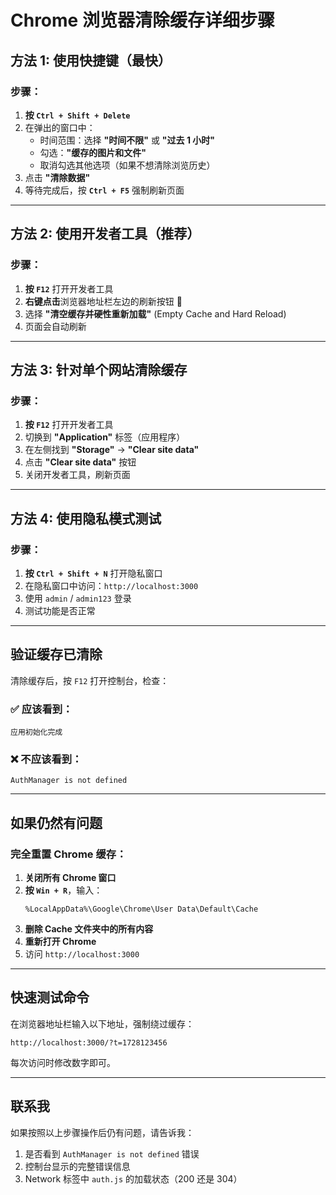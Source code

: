# Chrome 浏览器清除缓存详细步骤

## 方法 1: 使用快捷键（最快）

### 步骤：
1. **按 `Ctrl + Shift + Delete`**
2. 在弹出的窗口中：
   - 时间范围：选择 **"时间不限"** 或 **"过去 1 小时"**
   - 勾选：**"缓存的图片和文件"**
   - 取消勾选其他选项（如果不想清除浏览历史）
3. 点击 **"清除数据"**
4. 等待完成后，按 **`Ctrl + F5`** 强制刷新页面

---

## 方法 2: 使用开发者工具（推荐）

### 步骤：
1. **按 `F12`** 打开开发者工具
2. **右键点击**浏览器地址栏左边的刷新按钮 🔄
3. 选择 **"清空缓存并硬性重新加载"** (Empty Cache and Hard Reload)
4. 页面会自动刷新

---

## 方法 3: 针对单个网站清除缓存

### 步骤：
1. **按 `F12`** 打开开发者工具
2. 切换到 **"Application"** 标签（应用程序）
3. 在左侧找到 **"Storage"** → **"Clear site data"**
4. 点击 **"Clear site data"** 按钮
5. 关闭开发者工具，刷新页面

---

## 方法 4: 使用隐私模式测试

### 步骤：
1. **按 `Ctrl + Shift + N`** 打开隐私窗口
2. 在隐私窗口中访问：`http://localhost:3000`
3. 使用 `admin` / `admin123` 登录
4. 测试功能是否正常

---

## 验证缓存已清除

清除缓存后，按 `F12` 打开控制台，检查：

### ✅ 应该看到：
```
应用初始化完成
```

### ❌ 不应该看到：
```
AuthManager is not defined
```

---

## 如果仍然有问题

### 完全重置 Chrome 缓存：

1. **关闭所有 Chrome 窗口**
2. **按 `Win + R`**，输入：
   ```
   %LocalAppData%\Google\Chrome\User Data\Default\Cache
   ```
3. **删除 Cache 文件夹中的所有内容**
4. **重新打开 Chrome**
5. 访问 `http://localhost:3000`

---

## 快速测试命令

在浏览器地址栏输入以下地址，强制绕过缓存：

```
http://localhost:3000/?t=1728123456
```

每次访问时修改数字即可。

---

## 联系我

如果按照以上步骤操作后仍有问题，请告诉我：
1. 是否看到 `AuthManager is not defined` 错误
2. 控制台显示的完整错误信息
3. Network 标签中 `auth.js` 的加载状态（200 还是 304）
